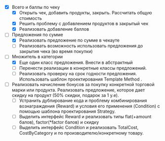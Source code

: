 - [x] Всего и баллы по чеку
    - [x] Открыть чек, добавить продукты, закрыть. Рассчитать общую стоимость
    - [x] Решить проблему с добавлением продуктов в закрытый чек
    - [x] Реализовать добавление баллов 
- [ ] Предложения по сумме
    - [x] Реализовать предложение по сумме в чекауте
    - [ ] Реализовать возможность использовать предложения до закрытия чека (во время покупки) 
- [ ] Множитель в категории
    - [x] Еще один класс предложения. Внести в абстрактный
    - [ ] Перенести реализации в конкретные классы предложений.
    - [ ] Реализовать проверку на срок годности предложения. Использовать шаблон проектирования Template Method . 
- [ ] Реализовать начисление бонусов за покупку конкретной торговой марки или продукта. Реализовать предложение, которое дает скидку на продукт (50% скидки, подарок за 1 у.е). 
    - [ ] Устранить дублирование кода и проблему комбинирования вознаграждения (Reward) и условия его применения (Condition) с помощью шаблона проектирования Strategy.
    - [ ] Выделить интерфейс Reward и реализовать типы flat(+amount балов), factor(*factor балов) и скидку
    - [ ] Выделить интерфейс Condition и реализовать TotalCost, CostByCategory и по производителю/конкретному товару. 
